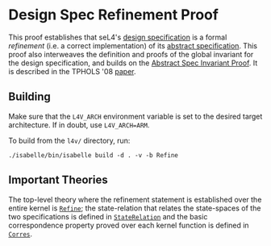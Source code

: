 <!--@TAG(DATA61_BSD)-->

Design Spec Refinement Proof
============================

This proof establishes that seL4's [design specification](../../spec/design/)
is a formal *refinement* (i.e. a correct implementation) of its
[abstract specification](../../spec/abstract/). This proof also
interweaves the definition and proofs of the global invariant for the
design specification, and builds on the [Abstract Spec Invariant
Proof](../invariant-abstract/). It is described in the TPHOLS '08
[paper][1].

  [1]: http://nicta.com.au/pub?id=483 "Secure Microkernels, State Monads and Scalable Refinement"

Building
--------

Make sure that the `L4V_ARCH` environment variable is set to the desired
target architecture. If in doubt, use `L4V_ARCH=ARM`.

To build from the `l4v/` directory, run:

    ./isabelle/bin/isabelle build -d . -v -b Refine

Important Theories
------------------

The top-level theory where the refinement statement is established over
the entire kernel is [`Refine`](ARM/Refine.thy); the state-relation that
relates the state-spaces of the two specifications is defined in
[`StateRelation`](ARM/StateRelation.thy) and the basic correspondence
property proved over each kernel function is defined in
[`Corres`](ARM/Corres.thy).


